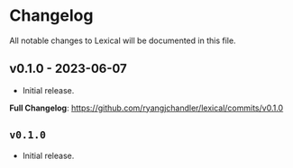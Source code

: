 # Changelog

All notable changes to Lexical will be documented in this file.

## v0.1.0 - 2023-06-07

- Initial release.

**Full Changelog**: https://github.com/ryangjchandler/lexical/commits/v0.1.0

## `v0.1.0`

- Initial release.
